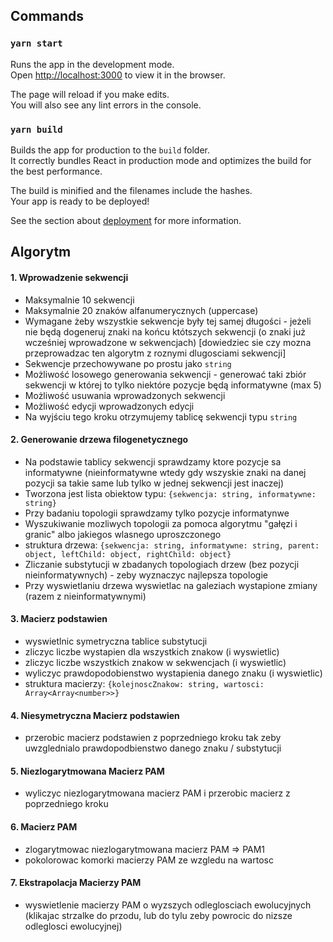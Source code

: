 ## Commands
### `yarn start`

Runs the app in the development mode.<br />
Open [http://localhost:3000](http://localhost:3000) to view it in the browser.

The page will reload if you make edits.<br />
You will also see any lint errors in the console.

### `yarn build`

Builds the app for production to the `build` folder.<br />
It correctly bundles React in production mode and optimizes the build for the best performance.

The build is minified and the filenames include the hashes.<br />
Your app is ready to be deployed!

See the section about [deployment](https://facebook.github.io/create-react-app/docs/deployment) for more information.

## Algorytm

#### 1. Wprowadzenie sekwencji

- Maksymalnie 10 sekwencji
- Maksymalnie 20 znaków alfanumerycznych (uppercase)
- Wymagane żeby wszystkie sekwencje były tej samej długości - jeżeli nie będą dogeneruj znaki na końcu któtszych sekwencji (o znaki już wcześniej wprowadzone w sekwencjach)
[dowiedziec sie czy mozna przeprowadzac ten algorytm z roznymi dlugosciami sekwencji]
- Sekwencje przechowywane po prostu jako ``string``
- Możliwość losowego generowania sekwencji - generować taki zbiór sekwencji w której to tylko niektóre pozycje będą informatywne (max 5)
- Możliwość usuwania wprowadzonych sekwencji
- Możliwość edycji wprowadzonych edycji
- Na wyjściu tego kroku otrzymujemy tablicę sekwencji typu ``string``

#### 2. Generowanie drzewa filogenetycznego

- Na podstawie tablicy sekwencji sprawdzamy ktore pozycje sa informatywne (nieinformatywne wtedy gdy wszyskie znaki na danej pozycji sa takie same lub tylko w jednej sekwencji jest inaczej)
- Tworzona jest lista obiektow typu: ``{sekwencja: string, informatywne: string}``
- Przy badaniu topologii sprawdzamy tylko pozycje informatynwe
- Wyszukiwanie mozliwych topologii za pomoca algorytmu "gałęzi i granic" albo jakiegos wlasnego uproszczonego
- struktura drzewa: ``{sekwencja: string, informatywne: string, parent: object, leftChild: object, rightChild: object}``
- Zliczanie substytucji w zbadanych topologiach drzew (bez pozycji nieinformatywnych) - zeby wyznaczyc najlepsza topologie
- Przy wyswietlaniu drzewa wyswietlac na galeziach wystapione zmiany (razem z nieinformatywnymi)

#### 3. Macierz podstawien

- wyswietlnic symetryczna tablice substytucji
- zliczyc liczbe wystapien dla wszystkich znakow (i wyswietlic)
- zliczyc liczbe wszystkich znakow w sekwencjach (i wyswietlic)
- wyliczyc prawdopodobienstwo wystapienia danego znaku (i wyswietlic)
- struktura macierzy: ``{kolejnoscZnakow: string, wartosci: Array<Array<number>>}``

#### 4. Niesymetryczna Macierz podstawien

- przerobic macierz podstawien z poprzedniego kroku tak zeby uwzglednialo prawdopodbienstwo danego znaku / substytucji

#### 5. Niezlogarytmowana Macierz PAM

- wyliczyc niezlogarytmowana macierz PAM i przerobic macierz z poprzedniego kroku

#### 6. Macierz PAM

- zlogarytmowac niezlogarytmowana macierz PAM => PAM1
- pokolorowac komorki macierzy PAM ze wzgledu na wartosc

#### 7. Ekstrapolacja Macierzy PAM

- wyswietlenie macierzy PAM o wyzszych odleglosciach ewolucyjnych (klikajac strzalke do przodu, lub do tylu zeby powrocic do nizsze odleglosci ewolucyjnej)